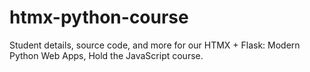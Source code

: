 # htmx-python-course
Student details, source code, and more for our HTMX + Flask: Modern Python Web Apps, Hold the JavaScript course.
